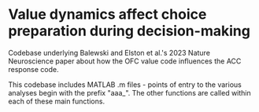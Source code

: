 # Value dynamics affect choice preparation during decision-making
Codebase underlying Balewski and Elston et al.'s 2023 Nature Neuroscience paper about how the OFC value code influences the ACC response code.

This codebase includes MATLAB .m files - points of entry to the various analyses begin with the prefix "aaa_". The other functions are called within each of these main functions. 
